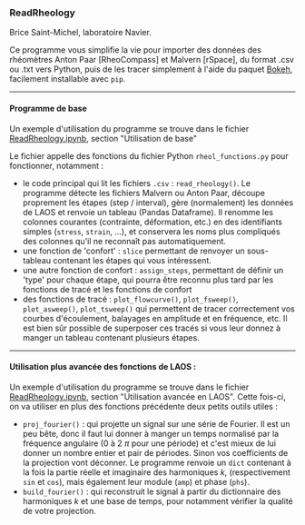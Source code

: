 ### ReadRheology 

Brice Saint-Michel, laboratoire Navier.

Ce programme vous simplifie la vie pour importer des données des rhéomètres Anton Paar [RheoCompass] et Malvern [rSpace], du format .csv ou .txt vers Python, puis de les tracer simplement à l'aide du paquet [Bokeh](https://bokeh.org/), facilement installable avec `pip`. 


------------------------------

#### Programme de base

Un exemple d'utilisation du programme se trouve dans le fichier [ReadRheology.ipynb](./ReadRheology.ipynb), section "Utilisation de base"

Le fichier appelle des fonctions du fichier Python `rheol_functions.py` pour fonctionner, notamment : 
 
* le code principal qui lit les fichiers `.csv` : `read_rheology()`. Le programme détecte les fichiers Malvern ou Anton Paar, découpe proprement les étapes (step / interval), gère (normalement) les données de LAOS et renvoie un tableau (Pandas Dataframe). Il renomme les colonnes courantes (contrainte, déformation, etc.) en des identifiants simples (`stress`, `strain`, ...), et conservera les noms plus compliqués des colonnes qu'il ne reconnaît pas automatiquement.
* une fonction de 'confort' :  `slice` permettant de renvoyer un sous-tableau contenant les étapes qui vous intéressent.
* une autre fonction de confort :  `assign_steps`, permettant de définir un 'type' pour chaque étape, qui pourra être reconnu plus tard par les fonctions de tracé et les fonctions de confort
* des fonctions de tracé :  `plot_flowcurve()`, `plot_fsweep()`, `plot_asweep()`, `plot_tsweep()` qui permettent de tracer correctement vos courbes d'écoulement, balayages en amplitude et en fréquence, etc. Il est bien sûr possible de superposer ces tracés si vous leur donnez à manger un tableau contenant plusieurs étapes.

--------

#### Utilisation plus avancée des fonctions de LAOS : 

Un exemple d'utilisation du programme se trouve dans le fichier [ReadRheology.ipynb](./ReadRheology.ipynb), section "Utilisation avancée en LAOS". Cette fois-ci, on va utiliser en plus des fonctions précédente deux petits outils utiles : 

* `proj_fourier()` :  qui projette un signal sur une série de Fourier. Il est un peu bête, donc il faut lui donner à manger un temps normalisé par la fréquence angulaire (0 à 2 $\pi$ pour une période) et c'est mieux de lui donner un nombre entier et pair de périodes. Sinon vos coefficients de la projection vont déconner. Le programme renvoie un `dict` contenant à la fois la partie réelle et imaginaire des harmoniques $k$, (respectivement `sin` et `cos`), mais également leur module (`amp`) et phase (`phs`). 
* `build_fourier()` :  qui reconstruit le signal à partir du dictionnaire des harmoniques $k$ et une base de temps, pour notamment vérifier la qualité de votre projection.